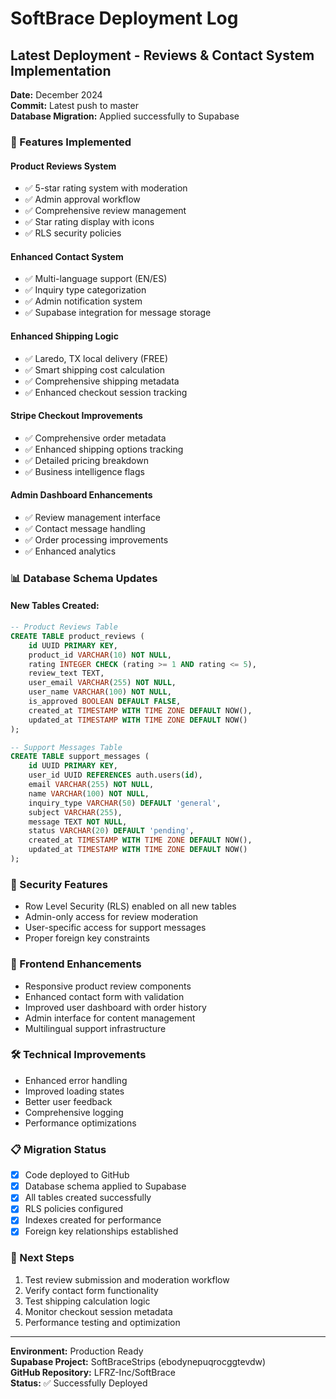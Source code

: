# SoftBrace Deployment Log

## Latest Deployment - Reviews & Contact System Implementation

**Date:** December 2024  
**Commit:** Latest push to master  
**Database Migration:** Applied successfully to Supabase

### 🚀 Features Implemented

#### Product Reviews System
- ✅ 5-star rating system with moderation
- ✅ Admin approval workflow
- ✅ Comprehensive review management
- ✅ Star rating display with icons
- ✅ RLS security policies

#### Enhanced Contact System  
- ✅ Multi-language support (EN/ES)
- ✅ Inquiry type categorization
- ✅ Admin notification system
- ✅ Supabase integration for message storage

#### Enhanced Shipping Logic
- ✅ Laredo, TX local delivery (FREE)
- ✅ Smart shipping cost calculation
- ✅ Comprehensive shipping metadata
- ✅ Enhanced checkout session tracking

#### Stripe Checkout Improvements
- ✅ Comprehensive order metadata
- ✅ Enhanced shipping options tracking
- ✅ Detailed pricing breakdown
- ✅ Business intelligence flags

#### Admin Dashboard Enhancements
- ✅ Review management interface
- ✅ Contact message handling
- ✅ Order processing improvements
- ✅ Enhanced analytics

### 📊 Database Schema Updates

#### New Tables Created:
```sql
-- Product Reviews Table
CREATE TABLE product_reviews (
    id UUID PRIMARY KEY,
    product_id VARCHAR(10) NOT NULL,
    rating INTEGER CHECK (rating >= 1 AND rating <= 5),
    review_text TEXT,
    user_email VARCHAR(255) NOT NULL,
    user_name VARCHAR(100) NOT NULL,
    is_approved BOOLEAN DEFAULT FALSE,
    created_at TIMESTAMP WITH TIME ZONE DEFAULT NOW(),
    updated_at TIMESTAMP WITH TIME ZONE DEFAULT NOW()
);

-- Support Messages Table  
CREATE TABLE support_messages (
    id UUID PRIMARY KEY,
    user_id UUID REFERENCES auth.users(id),
    email VARCHAR(255) NOT NULL,
    name VARCHAR(100) NOT NULL,
    inquiry_type VARCHAR(50) DEFAULT 'general',
    subject VARCHAR(255),
    message TEXT NOT NULL,
    status VARCHAR(20) DEFAULT 'pending',
    created_at TIMESTAMP WITH TIME ZONE DEFAULT NOW(),
    updated_at TIMESTAMP WITH TIME ZONE DEFAULT NOW()
);
```

### 🔐 Security Features
- Row Level Security (RLS) enabled on all new tables
- Admin-only access for review moderation
- User-specific access for support messages
- Proper foreign key constraints

### 📱 Frontend Enhancements
- Responsive product review components
- Enhanced contact form with validation
- Improved user dashboard with order history
- Admin interface for content management
- Multilingual support infrastructure

### 🛠 Technical Improvements
- Enhanced error handling
- Improved loading states
- Better user feedback
- Comprehensive logging
- Performance optimizations

### 📋 Migration Status
- [x] Code deployed to GitHub
- [x] Database schema applied to Supabase
- [x] All tables created successfully
- [x] RLS policies configured
- [x] Indexes created for performance
- [x] Foreign key relationships established

### 🌟 Next Steps
1. Test review submission and moderation workflow
2. Verify contact form functionality
3. Test shipping calculation logic
4. Monitor checkout session metadata
5. Performance testing and optimization

---

**Environment:** Production Ready  
**Supabase Project:** SoftBraceStrips (ebodynepuqrocggtevdw)  
**GitHub Repository:** LFRZ-Inc/SoftBrace  
**Status:** ✅ Successfully Deployed